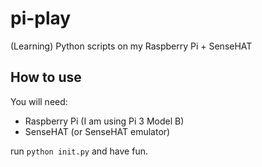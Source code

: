 # pi-play
(Learning) Python scripts on my Raspberry Pi + SenseHAT

## How to use
You will need:
* Raspberry Pi (I am using Pi 3 Model B)
* SenseHAT (or SenseHAT emulator)

run `python init.py` and have fun.